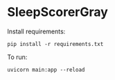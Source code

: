 # SleepScorerGray
Install requirements:

```
pip install -r requirements.txt
```

To run:

```
uvicorn main:app --reload
```